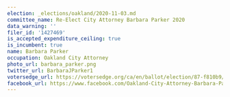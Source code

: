 ```yaml
---
election: _elections/oakland/2020-11-03.md
committee_name: Re-Elect City Attorney Barbara Parker 2020
data_warning: ''
filer_id: '1427469'
is_accepted_expenditure_ceiling: true
is_incumbent: true
name: Barbara Parker
occupation: Oakland City Attorney
photo_url: barbara_parker.png
twitter_url: BarbaraJParker1
votersedge_url: https://votersedge.org/ca/en/ballot/election/87-f810b9/address/null/zip/94611/contests/contest/21264/candidate/151384?cty=ca%2falm
facebook_url: https://www.facebook.com/Oakland-City-Attorney-Barbara-Parker-144046002358818/
---
```

